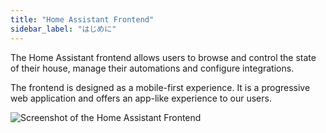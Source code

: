```yaml
---
title: "Home Assistant Frontend"
sidebar_label: "はじめに"
---
```


The Home Assistant frontend allows users to browse and control the state of their house, manage their automations and configure integrations.

The frontend is designed as a mobile-first experience. It is a progressive web application and offers an app-like experience to our users.

![Screenshot of the Home Assistant Frontend](/img/en/frontend/frontend-hero.png)